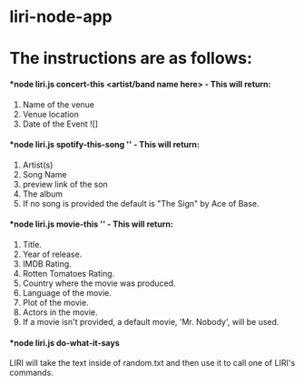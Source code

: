 # liri-node-app

# The instructions are as follows:

#### *node liri.js concert-this <artist/band name here> - This will return:
1. Name of the venue
2. Venue location
3. Date of the Event
![]

#### *node liri.js spotify-this-song '<song name here>' - This will return:

1. Artist(s)
2. Song Name
3. preview link of the son
4. The album
5. If no song is provided the default is "The Sign" by Ace of Base.

#### *node liri.js movie-this '<movie name here>' - This will return:

1. Title.
2. Year of release.
3. IMDB Rating.
4. Rotten Tomatoes Rating.
5. Country where the movie was produced.
6. Language of the movie.
7. Plot of the movie.
8. Actors in the movie.
9. If a movie isn't provided, a default movie, 'Mr. Nobody', will be used.

#### *node liri.js do-what-it-says

LIRI will take the text inside of random.txt and then use it to call one of LIRI's commands.

